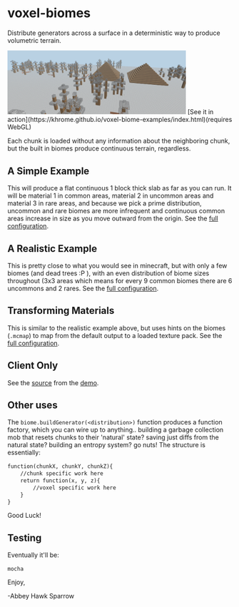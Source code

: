voxel-biomes
============

Distribute generators across a surface in a deterministic way to produce volumetric terrain.

<img src="https://raw.githubusercontent.com/khrome/voxel-biomes/master/docs/screenshot.png" alt="terrain" width="400px">
[See it in action](https://khrome.github.io/voxel-biome-examples/index.html)(requires WebGL)

Each chunk is loaded without any information about the neighboring chunk, but the built in biomes produce continuous terrain, regardless.

A Simple Example
----------------

This will produce a flat continuous 1 block thick slab as far as you can run. It will be material 1 in common areas, material 2 in uncommon areas and material 3 in rare areas, and because we pick a prime distribution, uncommon and rare biomes are more infrequent and continuous common areas increase in size as you move outward from the origin. See the [full configuration](docs/simple.md).

A Realistic Example
-------------------
This is pretty close to what you would see in minecraft, but with only a few biomes (and dead trees :P ), with an even distribution of biome sizes throughout (3x3 areas which means for every 9 common biomes there are 6 uncommons and 2 rares. See the [full configuration](docs/realistic.md).

Transforming Materials
----------------------
This is similar to the realistic example above, but uses hints on the biomes (`.mcmap`) to map from the default output to a loaded texture pack. See the [full configuration](docs/transform-textures.md).

Client Only
-------------

See the [source](https://github.com/khrome/voxel-biome-examples/blob/master/client.js) from the [demo](https://khrome.github.io/voxel-biome-examples/index.html).

Other uses
----------

The `biome.buildGenerator(<distribution>)` function produces a function factory, which you can wire up to anything.. building a garbage collection mob that resets chunks to their 'natural' state? saving just diffs from the natural state? building an entropy system? go nuts! The structure is essentially:

    function(chunkX, chunkY, chunkZ){
        //chunk specific work here
        return function(x, y, z){
            //voxel specific work here
        }
    }

Good Luck!

Testing
-------
Eventually it'll be:

    mocha

Enjoy,

 -Abbey Hawk Sparrow
